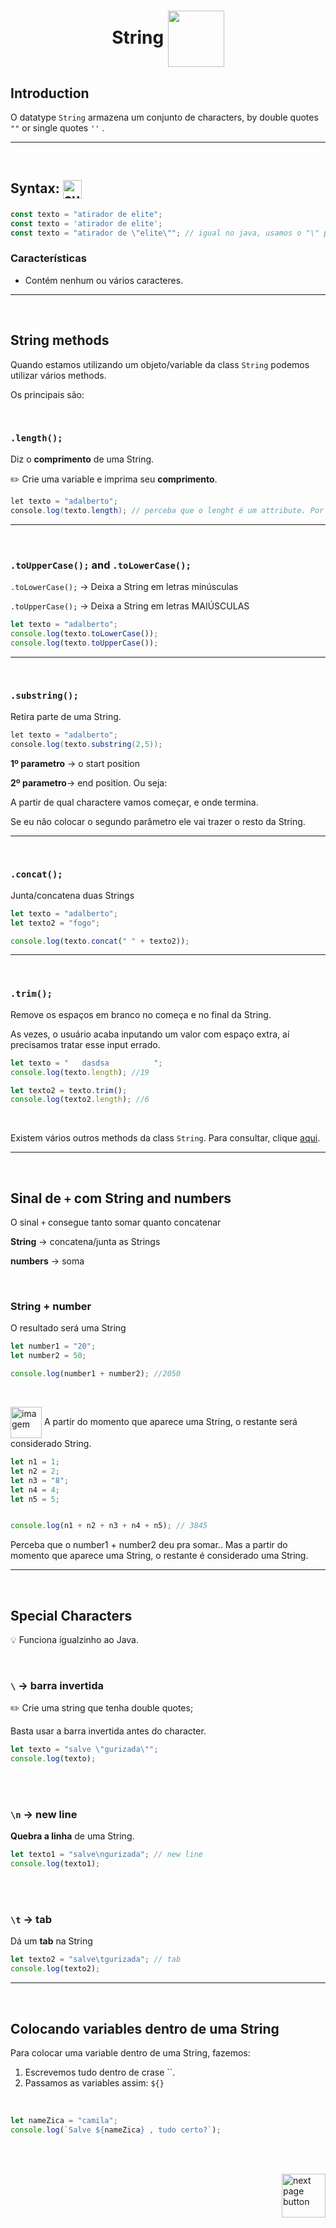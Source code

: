 <h1 align="center"> String <img src="https://cdn-icons-png.flaticon.com/512/3531/3531806.png" alt="" width="90px" align="center"></h1>

## Introduction

O datatype `String` armazena um conjunto de characters, by double quotes `""` or single quotes `''` .  



<hr>
<br>

## Syntax: <img src="https://cdn-icons-png.flaticon.com/512/1442/1442581.png" alt="curly braces icon" width="30px" align="center">


```js
const texto = "atirador de elite";
const texto = 'atirador de elite';
const texto = "atirador de \"elite\""; // igual no java, usamos o "\" para characters especiais
```

### Características
- Contém nenhum ou vários caracteres.

<hr>
<br>

## String methods

Quando estamos utilizando um objeto/variable da class `String` podemos utilizar vários methods.

Os principais são:

<br>

### `.length();`

Diz o **comprimento** de uma String.

:pencil2: Crie uma variable e imprima seu **comprimento**.

```java
let texto = "adalberto";
console.log(texto.length); // perceba que o lenght é um attribute. Por isso não usamoso "()". Ele não é um method/function e sim um attribute.
```

<hr>
<br>

### `.toUpperCase();` and `.toLowerCase();`

`.toLowerCase();` -> Deixa a String em letras minúsculas

`.toUpperCase();` -> Deixa a String em letras MAIÚSCULAS


```js
let texto = "adalberto";
console.log(texto.toLowerCase());
console.log(texto.toUpperCase());
```

<hr>
<br>

### `.substring();`

Retira parte de uma String.


```java
let texto = "adalberto";
console.log(texto.substring(2,5));
```


**1º parametro** -> o start position

**2º parametro**-> end position. Ou seja:

A partir de qual charactere vamos começar, e onde termina.


Se eu não colocar o segundo parâmetro ele vai trazer o resto da String.

<hr>
<br>

### `.concat();`

Junta/concatena duas Strings

```js
let texto = "adalberto";
let texto2 = "fogo";

console.log(texto.concat(" " + texto2));
```

<hr>
<br>

### `.trim();`
Remove os espaços em branco no começa e no final da String.

As vezes, o usuário acaba inputando um valor com espaço extra, aí precisamos tratar esse input errado.

```js
let texto = "   dasdsa          ";
console.log(texto.length); //19

let texto2 = texto.trim();
console.log(texto2.length); //6
```

<br>

Existem vários outros methods da class `String`. Para consultar, clique [aqui](https://www.w3schools.com/jsref/jsref_obj_string.asp).

<hr>
<br>

## Sinal de `+` com String and numbers

O sinal `+` consegue tanto somar quanto concatenar

**String** -> concatena/junta as Strings

**numbers** -> soma

<br>

### String + number
O resultado será uma String

```js
let number1 = "20";
let number2 = 50;

console.log(number1 + number2); //2050
```
<br>

<img src="https://cdn-icons-png.flaticon.com/512/2810/2810051.png" alt="imagem" width="50px" align="center"> A partir do momento que aparece uma String, o restante será considerado String.

```js
let n1 = 1;
let n2 = 2;
let n3 = "8";
let n4 = 4;
let n5 = 5;


console.log(n1 + n2 + n3 + n4 + n5); // 3845
```


Perceba que o number1 + number2 deu pra somar..  Mas a partir do momento que aparece uma String, o restante é considerado uma String.


<hr>
<br>

## Special Characters

💡 Funciona igualzinho ao Java.

<br>

### `\` -> barra invertida

:pencil2: Crie uma string que tenha double quotes;

Basta usar a barra invertida antes do character.

```js
let texto = "salve \"gurizada\"";
console.log(texto);
```

<br>
<br>

### `\n` -> new line
**Quebra a linha** de uma String.

```js
let texto1 = "salve\ngurizada"; // new line
console.log(texto1);
```

<br>
<br>

### `\t` -> tab
Dá um **tab** na String

```js
let texto2 = "salve\tgurizada"; // tab
console.log(texto2);
```
<hr>
<br>


## Colocando variables dentro de uma String

Para colocar uma variable dentro de uma String, fazemos:

1. Escrevemos tudo dentro de crase ``.
2. Passamos as variables assim: `${}`

<br>

```js
let nameZica = "camila";
console.log(`Salve ${nameZica} , tudo certo?`);
```



<br>
<br>

<!-- next page buttons -->
[<img src="https://img.icons8.com/?size=512&id=47092&format=png" alt="next page button" width="70px" align="right">](../2.datatypes/4.object.md)